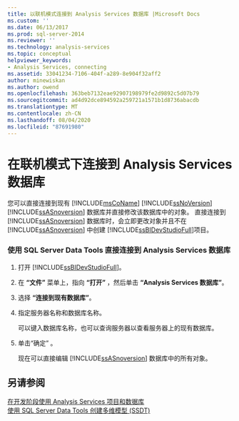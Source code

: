 ```yaml
---
title: 以联机模式连接到 Analysis Services 数据库 |Microsoft Docs
ms.custom: ''
ms.date: 06/13/2017
ms.prod: sql-server-2014
ms.reviewer: ''
ms.technology: analysis-services
ms.topic: conceptual
helpviewer_keywords:
- Analysis Services, connecting
ms.assetid: 33041234-7106-404f-a289-8e904f32aff2
author: minewiskan
ms.author: owend
ms.openlocfilehash: 363beb7132eae92907198979fe2d9892c5d07b79
ms.sourcegitcommit: ad4d92dce894592a259721a1571b1d8736abacdb
ms.translationtype: MT
ms.contentlocale: zh-CN
ms.lasthandoff: 08/04/2020
ms.locfileid: "87691980"
---
```

# <a name="connect-in-online-mode-to-an-analysis-services-database"></a>在联机模式下连接到 Analysis Services 数据库
  您可以直接连接到现有 [!INCLUDE[msCoName](../../includes/msconame-md.md)] [!INCLUDE[ssNoVersion](../../includes/ssnoversion-md.md)] [!INCLUDE[ssASnoversion](../../includes/ssasnoversion-md.md)] 数据库并直接修改该数据库中的对象。 直接连接到 [!INCLUDE[ssASnoversion](../../includes/ssasnoversion-md.md)] 数据库时，会立即更改对象并且不在 [!INCLUDE[ssASnoversion](../../includes/ssasnoversion-md.md)] 中创建 [!INCLUDE[ssBIDevStudioFull](../../includes/ssbidevstudiofull-md.md)]项目。  
  
### <a name="to-connect-directly-to-an-analysis-services-database-by-using-sql-server-data-tools"></a>使用 SQL Server Data Tools 直接连接到 Analysis Services 数据库  
  
1.  打开 [!INCLUDE[ssBIDevStudioFull](../../includes/ssbidevstudiofull-md.md)]。  
  
2.  在 **“文件”** 菜单上，指向 **“打开”** ，然后单击 **“Analysis Services 数据库”**。  
  
3.  选择 **“连接到现有数据库”**。  
  
4.  指定服务器名称和数据库名称。  
  
     可以键入数据库名称，也可以查询服务器以查看服务器上的现有数据库。  
  
5.  单击“确定”  。  
  
     现在可以直接编辑 [!INCLUDE[ssASnoversion](../../includes/ssasnoversion-md.md)] 数据库中的所有对象。  
  
## <a name="see-also"></a>另请参阅  
 [在开发阶段使用 Analysis Services 项目和数据库](work-with-analysis-services-projects-and-databases-in-development.md)   
 [使用 SQL Server Data Tools 创建多维模型 (SSDT)](creating-multidimensional-models-using-sql-server-data-tools-ssdt.md)  
  
  
